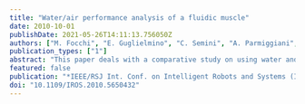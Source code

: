 ```yaml
---
title: "Water/air performance analysis of a fluidic muscle"
date: 2010-10-01
publishDate: 2021-05-26T14:11:13.756050Z
authors: ["M. Focchi", "E. Guglielmino", "C. Semini", "A. Parmiggiani", "N. Tsagarakis", "B. Vanderborght", "D. G. Caldwell"]
publication_types: ["1"]
abstract: "This paper deals with a comparative study on using water and air as actuation means for the control of a fluidic muscle (designed for air) and assesses the performance, particularly from a dynamic and energetic point of view. A medium with higher bulk modulus such as oil/water is believed to increase pressure and force bandwidths and reduce sensitivity to load variations, as is the case with conventional hydraulic stiff actuation systems. However in this application the inherent flexibility of the muscle plays a major role. Water has been chosen because of its non-flammability, environmental friendliness and the low solubility of air in it. The operating pressure range of the pneumatic muscle is 0-6 bar (typical range of a pneumatic system) that is well below typical operating pressures of hydraulic systems (typically over 100 bar). At such low pressures the dynamic behaviour of water is less predictable because of the higher likelihood of entrapped air in the water which physically occurs when operating at low pressures. This can majorly affect water bulk modulus and hence its dynamic performance. Therefore, the behaviour of the system in this unconventional pressure range for a liquid must be more thoroughly investigated. Theoretical and experimental analyses on a dedicated test rig have been carried out to assess these assumptions."
featured: false
publication: "*IEEE/RSJ Int. Conf. on Intelligent Robots and Systems (IROS)*"
doi: "10.1109/IROS.2010.5650432"
---
```


